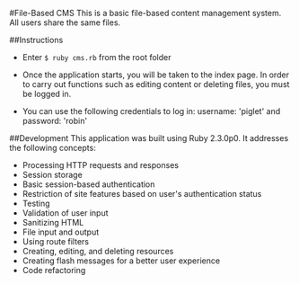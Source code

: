 #File-Based CMS
This is a basic file-based content management system.  All users share the same files.


##Instructions

* Enter `$ ruby cms.rb` from the root folder

* Once the application starts, you will be taken to the index page.  In order to carry out functions such as editing content or deleting files, you must be logged in.

* You can use the following credentials to log in:  username: 'piglet' and password: 'robin'



##Development
This application was built using Ruby 2.3.0p0.  It addresses the following concepts:

- Processing HTTP requests and responses
- Session storage
- Basic session-based authentication
- Restriction of site features based on user's authentication status
- Testing
- Validation of user input
- Sanitizing HTML
- File input and output
- Using route filters
- Creating, editing, and deleting resources
- Creating flash messages for a better user experience
- Code refactoring